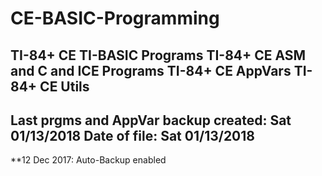 # CE-BASIC-Programming
TI-84+ CE TI-BASIC Programs
TI-84+ CE ASM and C and ICE Programs
TI-84+ CE AppVars
TI-84+ CE Utils
-----------------------------------------------------
Last prgms and AppVar backup created: Sat 01/13/2018
Date of file: Sat 01/13/2018
-----------------------------------------------------
**12 Dec 2017: Auto-Backup enabled
